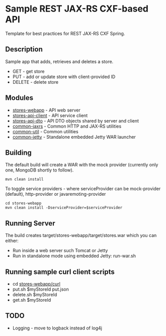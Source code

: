 
# Sample REST JAX-RS CXF-based API

Template for best practices for REST JAX-RS CXF Spring.

## Description

Sample app that adds, retrieves and deletes a store.

* GET - get store
* PUT - add or update store with client-provided ID
* DELETE - delete store


## Modules

* [stores-webapp](stores-webapp/README.md) - API web server
* [stores-api-client](stores-api-client/README.md) - API service client 
* [stores-api-dto](stores-api-dto/README.md) - API DTO objects shared by server and client
* [common-jaxrs](common-jaxrs/README.md) - Common HTTP and JAX-RS utilities
* [common-util](common-util/README.md) - Common utilities
* [common-jetty](common-jetty/README.md) - Standalone embedded Jetty WAR launcher


## Building 

The default build will create a WAR with the mock provider (currently only one, MongoDB shortly to follow).

    mvn clean install

To toggle service providers - where serviceProvider can be mock-provider (default), http-provider or javaremoting-provider

    cd stores-webapp
    mvn clean install -DserviceProvider=$serviceProvider 


## Running Server

The build creates target/stores-webapp/target/stores.war which you can either:

* Run inside a web server such Tomcat or Jetty
* Run in standalone mode using embedded Jetty: run-war.sh

## Running sample curl client scripts

* cd [stores-webapp/curl](stores-webapp/curl/README.md) 
* put.sh $myStoreId put.json
* delete.sh $myStoreId 
* get.sh $myStoreId 

## TODO
* Logging - move to logback instead of log4j

